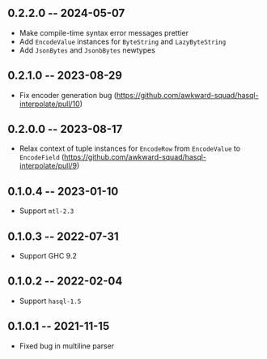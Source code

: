 ## 0.2.2.0 -- 2024-05-07

* Make compile-time syntax error messages prettier
* Add `EncodeValue` instances for `ByteString` and `LazyByteString`
* Add `JsonBytes` and `JsonbBytes` newtypes

## 0.2.1.0 -- 2023-08-29

* Fix encoder generation bug (https://github.com/awkward-squad/hasql-interpolate/pull/10)

## 0.2.0.0 -- 2023-08-17

* Relax context of tuple instances for `EncodeRow` from `EncodeValue` to `EncodeField` (https://github.com/awkward-squad/hasql-interpolate/pull/9)

## 0.1.0.4 -- 2023-01-10

* Support `mtl-2.3`

## 0.1.0.3 -- 2022-07-31

* Support GHC 9.2

## 0.1.0.2 -- 2022-02-04

* Support `hasql-1.5`

## 0.1.0.1 -- 2021-11-15

* Fixed bug in multiline parser
